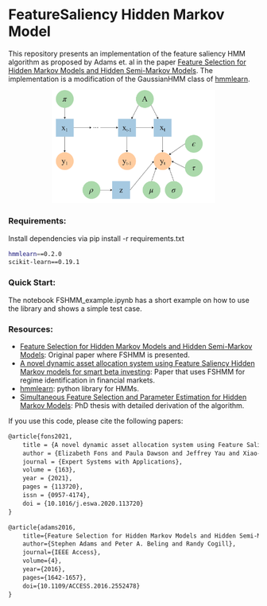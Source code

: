 # FeatureSaliency Hidden Markov Model

This repository presents an implementation of the feature saliency HMM algorithm as proposed by Adams et. al in the paper [Feature Selection for Hidden Markov Models and Hidden Semi-Markov Models](https://ieeexplore.ieee.org/document/7450620). The implementation is a modification of the GaussianHMM class of [hmmlearn](https://hmmlearn.readthedocs.io/).

<p align="center">
  <img width="65%" src="FSHMM-diagram.png" alt="FSHMM-diagram">
</p>

### Requirements:

Install dependencies via pip install -r requirements.txt

```bash
hmmlearn==0.2.0
scikit-learn==0.19.1
```

### Quick Start:
The notebook FSHMM_example.ipynb has a short example on how to use the library and shows a simple test case.

### Resources:

* [Feature Selection for Hidden Markov Models and Hidden Semi-Markov Models](https://ieeexplore.ieee.org/document/7450620): Original paper where FSHMM is presented. 
* [A novel dynamic asset allocation system using Feature Saliency Hidden Markov models for smart beta investing](https://arxiv.org/abs/1902.10849): Paper that uses FSHMM for regime identification in financial markets. 
* [hmmlearn](https://hmmlearn.readthedocs.io/): python library for HMMs.
* [Simultaneous Feature Selection and Parameter Estimation for Hidden Markov Models](https://libraetd.lib.virginia.edu/public_view/x059c7639): PhD thesis with detailed derivation of the algorithm.



If you use this code, please cite the following papers:

```latex
@article{fons2021,
	title = {A novel dynamic asset allocation system using Feature Saliency Hidden Markov models for smart beta investing},
	author = {Elizabeth Fons and Paula Dawson and Jeffrey Yau and Xiao-jun Zeng and John Keane},
	journal = {Expert Systems with Applications},
	volume = {163},
	year = {2021},
	pages = {113720},
	issn = {0957-4174},
	doi = {10.1016/j.eswa.2020.113720}
}
```

```latex
@article{adams2016,  
	title={Feature Selection for Hidden Markov Models and Hidden Semi-Markov Models},   
	author={Stephen Adams and Peter A. Beling and Randy Cogill},  
	journal={IEEE Access},   
	volume={4},  
	year={2016},  
	pages={1642-1657},  
	doi={10.1109/ACCESS.2016.2552478}
}
```

